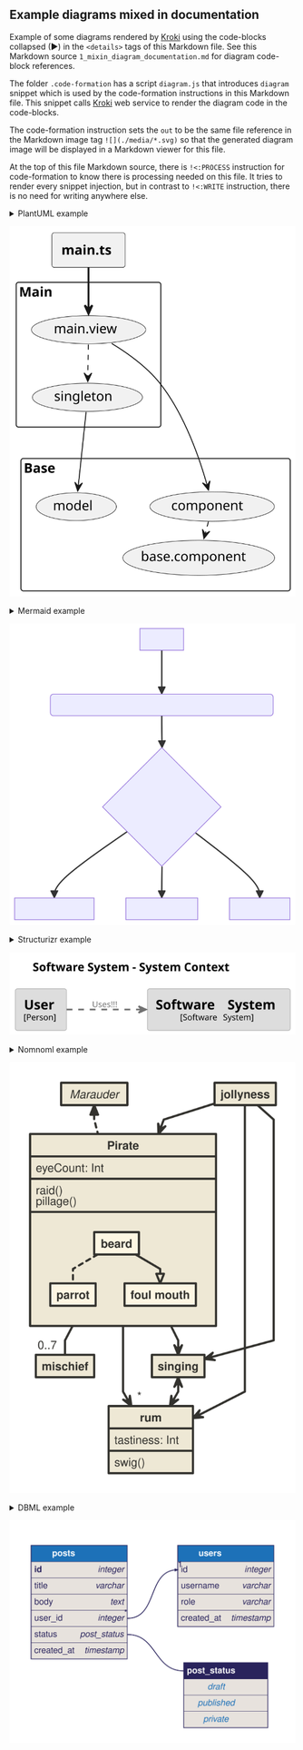 <!-- !<:PROCESS -->

## Example diagrams mixed in documentation

Example of some diagrams rendered by [Kroki](https://kroki.io/) using the
code-blocks collapsed (▶) in the `<details>` tags of this Markdown file. See
this Markdown source `1_mixin_diagram_documentation.md` for diagram code-block
references.

The folder `.code-formation` has a script `diagram.js` that introduces `diagram`
snippet which is used by the code-formation instructions in this Markdown file.
This snippet calls [Kroki](https://kroki.io/) web service to render the diagram
code in the code-blocks.

  
The code-formation instruction sets the `out` to be the same file reference in
the Markdown image tag `![](./media/*.svg)` so that the generated diagram image
will be displayed in a Markdown viewer for this file.

At the top of this file Markdown source, there is `!<:PROCESS` instruction for
code-formation to know there is processing needed on this file. It tries to
render every snippet injection, but in contrast to `!<:WRITE` instruction, there
is no need for writing anywhere else.

<!----------------------------------------------------------------------------->

<!-- $[:diagram (src "markdown-code-block") (type "plantuml") (out "./media/plantuml_example.svg") -->

<details>
    <summary>PlantUML example</summary>

```plantuml
skinparam ranksep 20
skinparam dpi 125
skinparam packageTitleAlignment left

rectangle "Main" {
  (main.view)
  (singleton)
}
rectangle "Base" {
  (base.component)
  (component)
  (model)
}
rectangle "<b>main.ts</b>" as main_ts

(component) ..> (base.component)
main_ts ==> (main.view)
(main.view) --> (component)
(main.view) ...> (singleton)
(singleton) ---> (model)
```

</details>
<!-- $] -->

![](./media/plantuml_example.svg)

<!----------------------------------------------------------------------------->

<!-- $[:diagram (src "markdown-code-block") (type "mermaid") (out "./media/mermaid_example.svg") -->

<details>
    <summary>Mermaid example</summary>

```mermaid
graph TD
  A[ Anyone ] -->|Can help | B( Go to github.com/NLKNguyen/code-formation )
  B --> C{ How to contribute? }
  C --> D[ Reporting bugs ]
  C --> E[ Sharing ideas ]
  C --> F[ Advocating ]
```

</details>
<!-- $] -->

![](./media/mermaid_example.svg)

<!----------------------------------------------------------------------------->

<!-- $[:diagram (src "markdown-code-block") (type "structurizr") (out "./media/structurizr_example.svg") -->

<details>
    <summary>Structurizr example</summary>

```
workspace {
    model { 
        user = person "User" 
        softwareSystem = softwareSystem "Software System" { 
            webapp = container "Web Application" { 
                user -> this "Uses!!!" 
            } 
            database = container "Database" { 
                webapp -> this "Reads from and writes to" 
            } 
        } 
    } 
    views { 
        systemContext softwareSystem { 
            include * 
            autolayout lr 
        } 
        container softwareSystem { 
            include * 
            autolayout lr 
        } 
        theme default 
    } 
}
```

</details>
<!-- $] -->

![](./media/structurizr_example.svg)

<!----------------------------------------------------------------------------->

<!-- $[:diagram (src "markdown-code-block") (type "nomnoml") (out "./media/nomnoml_example.svg") -->

<details>
    <summary>Nomnoml example</summary>

```
[Pirate|eyeCount: Int|raid();pillage()|
  [beard]--[parrot]
  [beard]-:>[foul mouth]
]

[<abstract>Marauder]<:--[Pirate]
[Pirate]- 0..7[mischief]
[jollyness]->[Pirate]
[jollyness]->[rum]
[jollyness]->[singing]
[Pirate]-> *[rum|tastiness: Int|swig()]
[Pirate]->[singing]
[singing]<->[rum]
```

</details>
<!-- $] -->

![](./media/nomnoml_example.svg)

<!----------------------------------------------------------------------------->

<!-- $[:diagram (src "markdown-code-block") (type "dbml") (out "./media/dbml_example.svg") -->

<details>
    <summary>DBML example</summary>

```
Table users {
  id integer
  username varchar
  role varchar
  created_at timestamp
}

Table posts {
  id integer [primary key]
  title varchar
  body text [note: 'Content of the post']
  user_id integer
  status post_status
  created_at timestamp
}

Enum post_status {
  draft
  published
  private [note: 'visible via URL only']
}

Ref: posts.user_id > users.id // many-to-one
```

</details>
<!-- $] -->

![](./media/dbml_example.svg)

<!----------------------------------------------------------------------------->
